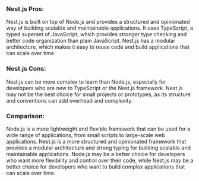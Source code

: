 ### Nest.js Pros:

Nest.js is built on top of Node.js and provides a structured and opinionated way of building scalable and maintainable applications.
It uses TypeScript, a typed superset of JavaScript, which provides stronger type checking and better code organization than plain JavaScript.
Nest.js has a modular architecture, which makes it easy to reuse code and build applications that can scale over time.

### Nest.js Cons:

Nest.js can be more complex to learn than Node.js, especially for developers who are new to TypeScript or the Nest.js framework.
Nest.js may not be the best choice for small projects or prototypes, as its structure and conventions can add overhead and complexity.

### Comparison:

Node.js is a more lightweight and flexible framework that can be used for a wide range of applications, from small scripts to large-scale web applications.
Nest.js is a more structured and opinionated framework that provides a modular architecture and strong typing for building scalable and maintainable applications.
Node.js may be a better choice for developers who want more flexibility and control over their code, while Nest.js may be a better choice for developers who want to build complex applications that can scale over time.
